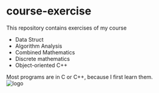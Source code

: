 # course-exercise
This repository contains exercises of my course  
* Data Struct
* Algorithm Analysis
* Combined Mathematics
* Discrete mathematics
* Object-oriented C++
>
Most programs are in C or C++, because I first learn them.  
![logo](https://i.loli.net/2020/05/18/gFGaIHcmNd3KJRy.png)
